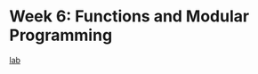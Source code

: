 # Week 6: Functions and Modular Programming

[lab](lab/1_PacMan.ipynb)


<!-- [Reading](readings/index)

[Lecture](lecture/index) -->

<!-- [Practice Quiz](practicequiz/1_kanye_q) -->

<!-- [practice quiz](practicequiz/1_practicequiz_q.ipynb)

[Homework](homework/angry_bird.ipynb) -->

